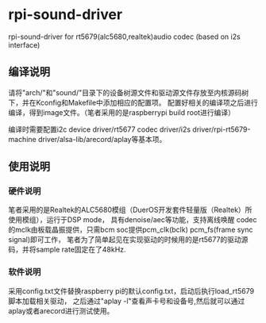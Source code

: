# rpi-sound-driver
rpi-sound-driver for rt5679(alc5680,realtek)audio codec (based on i2s interface)


## 编译说明

请将"arch/"和"sound/"目录下的设备树源文件和驱动源文件存放至内核源码树下，并在Kconfig和Makefile中添加相应的配置项。
配置好相关的编译项之后进行编译，得到image文件。（笔者采用的是raspberrypi build root进行编译）

编译时需要配置i2c device driver/rt5677 codec driver/i2s driver/rpi-rt5679-machine driver/alsa-lib/arecord/aplay等基本项。


## 使用说明

### 硬件说明

笔者采用的是Realtek的ALC5680模组（DuerOS开发套件轻量版（Realtek）所使用模组），运行于DSP mode，
具有denoise/aec等功能，支持离线唤醒
codec的mclk由板载晶振提供，只需bcm soc提供pcm_clk(bclk) pcm_fs(frame sync signal)即可工作，
笔者为了简单起见在实现驱动的时候用的是rt5677的驱动源码，并将sample rate固定在了48kHz.

### 软件说明

采用config.txt文件替换raspberry pi的默认config.txt，启动后执行load_rt5679脚本加载相关驱动，
之后通过"aplay -l"查看声卡号和设备号,然后就可以通过aplay或者arecord进行测试使用。
